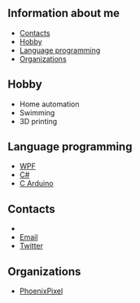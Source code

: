 ## Information about me

- [Contacts](#contacts)
- [Hobby](#hobby)
- [Language programming](#lang_prog)
- [Organizations](#org)


## Hobby <a name = "hobby"></a>

- Home automation
- Swimming
- 3D printing


## Language programming <a name = "lang_prog"></a>

- [WPF](https://visualstudio.microsoft.com/it/vs/features/wpf/)
- [C#](https://docs.microsoft.com/it-it/dotnet/csharp/)
- [C Arduino](https://www.arduino.cc/reference/en/)


## Contacts <a name = "contacts"></a>

- <li><a href="mailto:luke.screwdriver@gmail.com">Email</a></li>
- [Twitter](https://twitter.com/LukeScrewdriver)


## Organizations <a name = "org"></a>

- [PhoenixPixel](https://github.com/phoenixpixel-it)